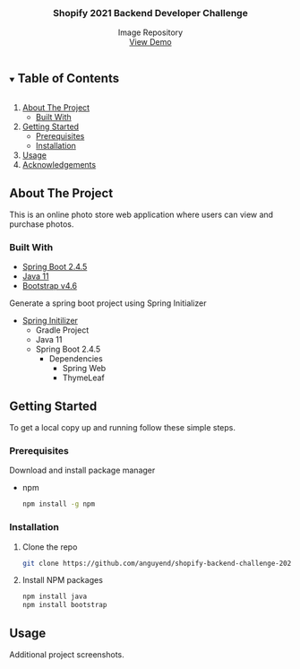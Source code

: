 <!-- PROJECT LOGO -->
<br />
<p align="center">

  <h3 align="center">Shopify 2021 Backend Developer Challenge</h3>

  <p align="center">
    Image Repository
    <br />
    <a href="https://github.com/github_username/repo_name">View Demo</a>
  </p>
</p>

<!-- TABLE OF CONTENTS -->
<details open="open">
  <summary><h2 style="display: inline-block">Table of Contents</h2></summary>
  <ol>
    <li>
      <a href="#about-the-project">About The Project</a>
      <ul>
        <li><a href="#built-with">Built With</a></li>
      </ul>
    </li>
    <li>
      <a href="#getting-started">Getting Started</a>
      <ul>
        <li><a href="#prerequisites">Prerequisites</a></li>
        <li><a href="#installation">Installation</a></li>
      </ul>
    </li>
    <li><a href="#usage">Usage</a></li>
    <li><a href="#acknowledgements">Acknowledgements</a></li>
  </ol>
</details>

<!-- ABOUT THE PROJECT -->

## About The Project

This is an online photo store web application where users can view and purchase photos.

### Built With

- [Spring Boot 2.4.5](https://spring.io/projects/spring-boot)
- [Java 11](https://www.oracle.com/java/technologies/javase-jdk11-downloads.html)
- [Bootstrap v4.6](https://getbootstrap.com/docs/4.6/getting-started/introduction/)

Generate a spring boot project using Spring Initializer

- [Spring Initilizer](https://start.spring.io/)
  - Gradle Project
  - Java 11
  - Spring Boot 2.4.5
    - Dependencies
      - Spring Web
      - ThymeLeaf

<!-- GETTING STARTED -->

## Getting Started

To get a local copy up and running follow these simple steps.

### Prerequisites

Download and install package manager

- npm
  ```sh
  npm install -g npm
  ```

### Installation

1. Clone the repo
   ```sh
   git clone https://github.com/anguyend/shopify-backend-challenge-2021.git
   ```
2. Install NPM packages
   ```sh
   npm install java
   npm install bootstrap
   ```

<!-- USAGE EXAMPLES -->

## Usage

Additional project screenshots.


<!-- MARKDOWN LINKS & IMAGES -->
<!-- https://www.markdownguide.org/basic-syntax/#reference-style-links -->

[forks-shield]: https://img.shields.io/github/forks/github_username/repo.svg?style=for-the-badge
[forks-url]: https://github.com/anguyend/shopify-backend-challenge-2021/network/members
[stars-shield]: https://img.shields.io/github/stars/github_username/repo.svg?style=for-the-badge
[stars-url]: https://github.com/anguyend/shopify-backend-challenge-2021/stargazers
[issues-shield]: https://img.shields.io/github/issues/github_username/repo.svg?style=for-the-badge
[issues-url]: https://github.com/anguyend/shopify-backend-challenge-2021/issues
[license-shield]: https://img.shields.io/github/license/github_username/repo.svg?style=for-the-badge
[license-url]: https://github.com/github_username/repo/blob/master/LICENSE.txt
[linkedin-shield]: https://img.shields.io/badge/-LinkedIn-black.svg?style=for-the-badge&logo=linkedin&colorB=555
[linkedin-url]: https://www.linkedin.com/in/anguyend/
